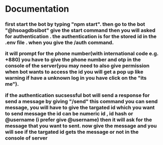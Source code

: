 <h1>Documentation</h1>
<h3>first start the bot by typing "npm start".
  then go to the bot "@hsoagdbsibot" give the start command then you will asked for authentication . the authentication is for the stored id in the .env file . when you give the /auth command.

  
it will prompt for the phone number(with international code e.g. +880) you have to give the phone number and otp in the console of the server(you may need to also give permission when bot wants to access the id you will get a pop up like warning if have a unknown log in you have click on the "its me").

if the authentication sucsessful bot will send a response for send a message
by giving "/send" this command you can send message, you will have to give the targated id which you want to send message the id can be numeric id , id hash or @username (i prefer give @username)
then it will ask for the message that you want to sent. now give the message and you will see if the targated id gets the message or not in the console of server</h3>
